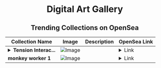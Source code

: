 <div align="center">

# Digital Art Gallery

## Trending Collections on OpenSea

| Collection Name                       | Image                                                                                     | Description                       | OpenSea Link                                                                                          |
|---------------------------------------|-------------------------------------------------------------------------------------------|-----------------------------------|--------------------------------------------------------------------------------------------------------|
| **<details><summary>Tension Interac...</summary>Tension Interactions</details>** | ![Image](https://i.seadn.io/s/raw/files/5107aee504b351cf65a8f68f84a1f68f.jpg?w=500&auto=format?w=200&auto=format) |  | <details><summary>Link</summary>[Tension Interactions](https://opensea.io/collection/tension-interactions)</details> |
| **monkey worker 1** | ![Image](https://i.seadn.io/s/raw/files/b11300ee720314b4b17d6ad002706120.jpg?w=500&auto=format?w=200&auto=format) |  | <details><summary>Link</summary>[monkey worker 1](https://opensea.io/collection/monkey-worker-1)</details> |

</div>